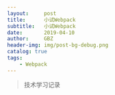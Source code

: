 ```yaml
---
layout:     post
title:      小试Webpack
subtitle:   小试Webpack
date:       2019-04-10
author:     GBZ
header-img: img/post-bg-debug.png
catalog: true
tags:
    - Webpack
---
```



>技术学习记录




	


